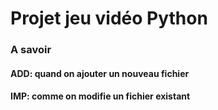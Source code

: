 # Projet jeu vidéo Python

### A savoir
#### ADD: quand on ajouter un nouveau fichier
#### IMP: comme on modifie un fichier existant